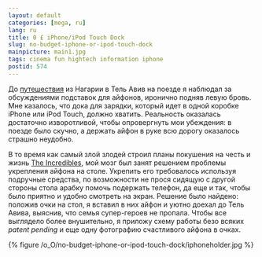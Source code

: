 ```yaml
---
layout: default
categories: [mega, ru]
lang: ru
title: 0 £ iPhone/iPod Touch Dock
slug: no-budget-iphone-or-ipod-touch-dock
mainpicture: main1.jpg
tags: cinema fun hightech information iphone 
postid: 574
---
```



До <a href="/mega/2008/is-real/">путешествия</a> из Нагарии в Тель Авив на поезде я наблюдал за обсуждениями подставок для айфонов, иронично подняв левую бровь. Мне казалось, что дока для зарядки, который идет в одной коробке iPhone или iPod Touch, должно хватить. Реальность оказалась достаточно изворотливой, чтобы опровергнуть мои убеждения: в поезде было скучно, а держать айфон в руке всю дорогу оказалось страшно неудобно. 

В то время как самый злой злодей строил планы покушения на честь и жизнь <a href="http://www.pixar.com/featurefilms/incredibles/">The Incredibles</a>, мой мозг был занят решением проблемы укрепления айфона на столе. Укрепить его требовалось используя подручные средства, по возможности не прося сидящую с другой стороны стола арабку помочь подержать телефон, да еще и так, чтобы было приятно и удобно смотреть на экран. Решение было найдено: положив очки на стол, я вставил в них айфон и уютно доехал до Тель Авива, выяснив, что семья супер-героев не пропала. Чтобы все выглядело более внушительно, я приложу схему работы безо всяких <i>patent pending</i> и еще одну фотографию счастливого айфона в очках.
<!--more-->


{% figure /o_O/no-budget-iphone-or-ipod-touch-dock/iphoneholder.jpg %}

